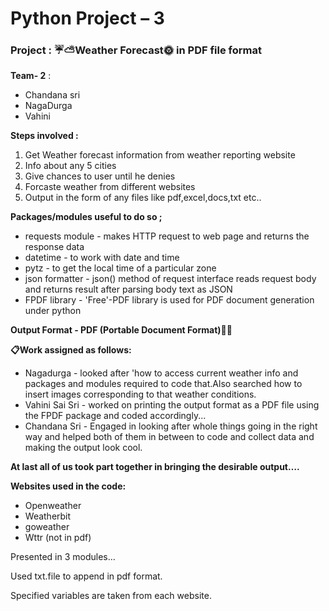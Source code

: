 # Python  Project – 3                                                            
### Project : ☔⛅Weather Forecast🌞 in PDF file format 
**Team- 2** :
- Chandana sri
- NagaDurga
- Vahini
 
**Steps involved :**
1) Get Weather forecast information from weather reporting website
2) Info about any 5 cities
3) Give chances to user until he denies
4) Forcaste weather from different websites
3) Output in the form of any files like pdf,excel,docs,txt etc..

**Packages/modules useful to do so ;** 
- requests module     -  makes HTTP request to web page and returns the response   data                           
- datetime            -  to work with date and time
- pytz                -  to get the local time of a particular zone
- json formatter      -  json() method of request interface reads request body and  returns result after parsing body text as JSON
- FPDF library        -  'Free'-PDF library is used for PDF document generation under python

**‬Output Format -  PDF (Portable Document Format)📄📁**

**📋Work assigned as follows:** 
 - Nagadurga      - looked after 'how to access current weather info and packages and modules required to code that.Also searched how to insert
                  images corresponding to that weather conditions.
 - Vahini Sai Sri - worked on printing the output format as a PDF file using the FPDF package and coded accordingly...
 - Chandana Sri   - Engaged in looking after whole things going in the right way and helped both of them in between to code and collect data and making the output look cool. 

**At last all of us took part together in bringing the desirable output….**

**Websites used in the code:**
 - Openweather
 - Weatherbit
 - goweather
 - Wttr (not in pdf)

Presented in 3 modules…

Used txt.file to append in pdf format.

Specified variables are taken from each website.

